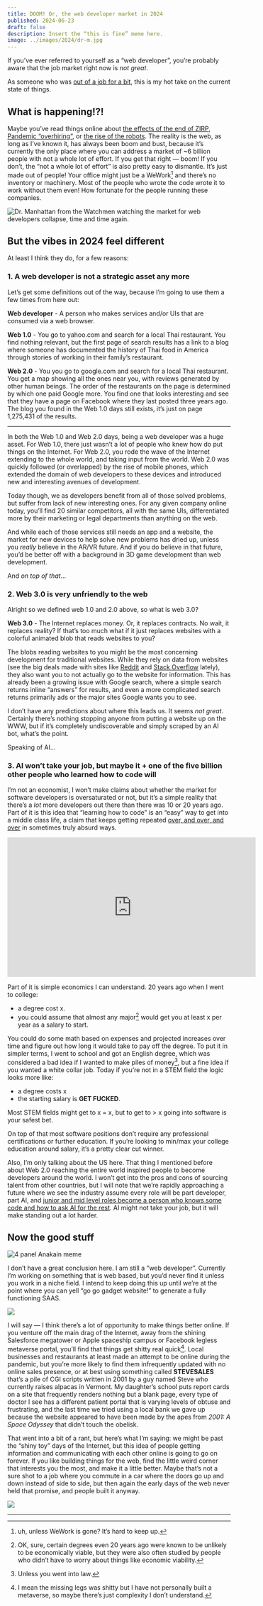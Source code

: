 ```yaml
---
title: DOOM! Or, the web developer market in 2024
published: 2024-06-23
draft: false
description: Insert the “this is fine” meme here.
image: ../images/2024/dr-m.jpg
---
```

If you’ve ever referred to yourself as a “web developer”, you’re probably aware that the job market right now is _not great_. 

As someone who was [out of a job for a bit](https://www.builtwith.coffee/blog-post/yeet/), this is my hot take on the current state of things.

## What is happening!?!
Maybe you’ve read things online about [the effects of the end of ZIRP](https://www.axios.com/2024/02/26/silicon-valley-zero-interest-rate-economic-policy), [Pandemic “overhiring”](https://www.npr.org/2022/11/14/1136659617/tech-layoffs-amazon-meta-twitter), or [the rise of the robots](https://www.cbsnews.com/news/tech-layoffs-artificial-intelligence-ai-chatgpt/). The reality is the web, as long as I’ve known it, has always been boom and bust, because it’s currently the only place where you can address a market of ~6 billion people with not a whole lot of effort. If you get that right — boom! If you don’t, the “not a whole lot of effort” is also pretty easy to dismantle. It’s just made out of people! Your office might just be a WeWork[^1] and there’s no inventory or machinery. Most of the people who wrote the code wrote it to work without them even! How fortunate for the people running these companies.

![Dr. Manhattan from the Watchmen watching the market for web developers collapse, time and time again.](https://coffee-cake.nyc3.digitaloceanspaces.com/images/2024/doom/manhattan.jpg)

## But the vibes in 2024 feel different
At least I think they do, for a few reasons:

### 1. A web developer is not a strategic asset any more
Let’s get some definitions out of the way, because I’m going to use them a few times from here out:

**Web developer** - A person who makes services and/or UIs that are consumed via a web browser.

**Web 1.0** - You go to yahoo.com and search for a local Thai restaurant. You find nothing relevant, but the first page of search results has a link to a blog where someone has documented the history of Thai food in America through stories of working in their family’s restaurant.

**Web 2.0** - You you go to google.com and search for a local Thai restaurant. You get a map showing all the ones near you, with reviews generated by other human beings. The order of the restaurants on the page is determined by which one paid Google more. You find one that looks interesting and see that they have a page on Facebook where they last posted three years ago. The blog you found in the Web 1.0 days still exists, it’s just on page 1,275,431 of the results.

- - -
In both the Web 1.0 and Web 2.0 days, being a web developer was a huge asset. For Web 1.0, there just wasn’t a lot of people who knew how do put things on the Internet. For Web 2.0, you rode the wave of the Internet extending to the whole world, and taking input from the world. Web 2.0 was quickly followed (or overlapped) by the rise of mobile phones, which extended the domain of web developers to these devices and introduced new and interesting avenues of development.

Today though, we as developers benefit from all of those solved problems, but suffer from lack of new interesting ones. For any given company online today, you’ll find 20 similar competitors, all with the same UIs, differentiated more by their marketing or legal departments than anything on the web.

And while each of those services still needs an app and a website, the market for new devices to help solve new problems has dried up, unless you _really_ believe in the AR/VR future. And if you do believe in that future, you’d be better off with a background in 3D game development than web development.

And _on top of that_…

### 2. Web 3.0 is very unfriendly to the web
Alright so we defined web 1.0 and 2.0 above, so what is web 3.0?

**Web 3.0** - The Internet replaces money. Or, it replaces contracts. No wait, it replaces reality? If that’s too much what if it just replaces websites with a colorful animated blob that reads websites to you?

The blobs reading websites to you might be the most concerning development for traditional websites. While they rely on data from websites (see the big deals made with sites like [Reddit](https://www.theverge.com/2024/2/17/24075670/reddit-ai-training-license-deal-user-content) and [Stack Overflow](https://stackoverflow.co/company/press/archive/openai-partnership) lately), they also want you to not actually go to the website for information. This has already been a growing issue with Google search, where a simple search returns inline “answers” for results, and even a more complicated search returns primarily ads or the major sites Google wants you to see.

I don’t have any predictions about where this leads us. It seems _not great_. Certainly there’s nothing stopping anyone from putting a website up on the WWW, but if it’s completely undiscoverable and simply scraped by an AI bot, what’s the point.

Speaking of AI…

### 3. AI won’t take your job, but maybe it + one of the five billion other people who learned how to code will
I’m not an economist, I won’t make claims about whether the market for software developers is oversaturated or not, but it’s a simple reality that there’s a _lot_ more developers out there than there was 10 or 20 years ago. Part of it is this idea that “learning how to code” is an “easy” way to get into a middle class life, a claim that keeps getting repeated [over, and over, and over](https://en.wikipedia.org/wiki/Learn_to_Code) in sometimes truly absurd ways.

<iframe width="560" height="315" src="https://www.youtube.com/embed/VDRK0MyuuIM?si=wbhpJCQbRhBMDswY" title="YouTube video player" frameborder="0" allow="accelerometer; autoplay; clipboard-write; encrypted-media; gyroscope; picture-in-picture; web-share" referrerpolicy="strict-origin-when-cross-origin" allowfullscreen></iframe>

Part of it is simple economics I can understand. 20 years ago when I went to college:
- a degree cost x.
- you could assume that almost any major[^2] would get you at least x per year as a salary to start. 

You could do some math based on expenses and projected increases over time and figure out how long it would take to pay off the degree. To put it in simpler terms, I went to school and got an English degree, which was considered a bad idea if I wanted to make piles of money[^3], but a fine idea if you wanted a white collar job. Today if you’re not in a STEM field the logic looks more like:
- a degree costs x
- the starting salary is **GET FUCKED**.

Most STEM fields might get to x = x, but to get to > x going into software is your safest bet. 

On top of that most software positions don’t require any professional certifications or further education. If you’re looking to min/max your college education around salary, it’s a pretty clear cut winner.

Also, I’m only talking about the US here. That thing I mentioned before about Web 2.0 reaching the entire world inspired people to become developers around the world. I won’t get into the pros and cons of sourcing talent from other countries, but I will note that we’re rapidly approaching a future where we see the industry assume every role will be part developer, part AI, and [junior and mid level roles become a person who knows some code and how to ask AI for the rest](https://stackoverflow.blog/2024/06/21/kirimgeray-kirimli-flatiron-software-snapshot-reviews/). AI might not take your job, but it will make standing out a lot harder.

## Now the good stuff
![4 panel Anakain meme](https://coffee-cake.nyc3.digitaloceanspaces.com/images/2024/doom/right.jpg)

I don’t have a great conclusion here. I am still a “web developer”. Currently I’m working on something that is web based, but you’d never find it unless you work in a niche field. I intend to keep doing this up until we’re at the point where you can yell “go go gadget website!” to generate a fully functioning SAAS.

![](https://coffee-cake.nyc3.digitaloceanspaces.com/images/2024/doom/gadget.gif)

I will say — I think there’s a lot of opportunity to make things better online. If you venture off the main drag of the Internet, away from the shining Salesforce megatower or Apple spaceship campus or Facebook legless metaverse portal, you’ll find that things get shitty real quick[^4]. Local businesses and restaurants at least made an attempt to be online during the pandemic, but you’re more likely to find them infrequently updated with no online sales presence, or at best using something called **STEVESALES** that’s a pile of CGI scripts written in 2001 by a guy named Steve who currently raises alpacas in Vermont. My daughter’s school puts report cards on a site that frequently renders nothing but a blank page, every type of doctor I see has a different patient portal that is varying levels of obtuse and frustrating, and the last time we tried using a local bank we gave up because the website appeared to have been made by the apes from *2001: A Space Odyssey* that didn’t touch the obelisk.

That went into a bit of a rant, but here’s what I’m saying: we might be past the “shiny toy” days of the Internet, but this idea of people getting information and communicating with each other online is going to go on forever. If you like building things for the web, find the little weird corner that interests you the most, and make it a little better. Maybe that’s not a sure shot to a job where you commute in a car where the doors go up and down instead of side to side, but then again the early days of the web never held that promise, and people built it anyway.

![](https://coffee-cake.nyc3.digitaloceanspaces.com/images/2024/doom/doors-like-this.gif)
- - -
[^1]: uh, unless WeWork is gone? It’s hard to keep up.
[^2]: OK, sure, certain degrees even 20 years ago were known to be unlikely to be economically viable, but they were also often studied by people who didn’t have to worry about things like economic viability.
[^3]: Unless you went into law.
[^4]: I mean the missing legs was shitty but I have not personally built a metaverse, so maybe there’s just complexity I don’t understand.
